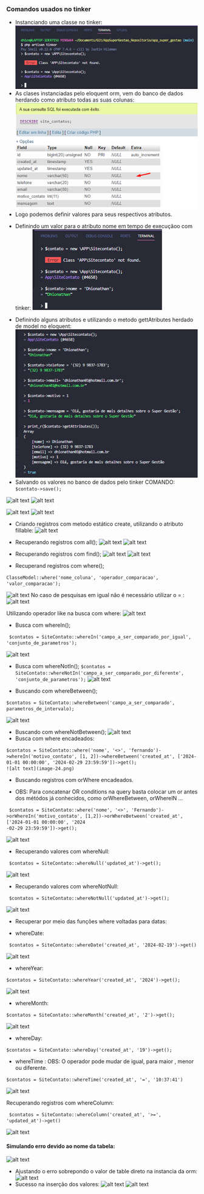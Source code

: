 ### Comandos usados no tinker
* Instanciando uma classe no tinker:
![alt text](image.png)
* As clases instanciadas pelo eloquent orm, vem do banco de dados herdando como atributo todas as suas colunas:
![alt text](image-1.png)
* Logo podemos definir valores para seus respectivos atributos.
- Definindo um valor para o atributo nome em tempo de execuçãoo com tinker:
![alt text](image-2.png)
* Definindo alguns atributos e utilizando o metodo gettAtributes herdado de model no eloquent:
![alt text](image-3.png)
* Salvando os valores no banco de dados pelo tinker COMANDO:
``` $contato->save();```

![alt text](image-5.png)
![alt text](image-4.png)

![alt text](image-6.png)
![alt text](image-7.png)

* Criando registros com metodo estático create, utilizando o atributo fillable:
![alt text](image-12.png)
* Recuperando registros com all();
![alt text](image-13.png)
![alt text](image-14.png)

* Recuperando registros com find();
![alt text](image-15.png)
![alt text](image-16.png)

* Recuperand registros com where();
```
ClasseModel::where('nome_coluna', 'operador_comparacao', 'valor_comparacao');
```
![alt text](image-17.png)
No caso de pesquisas em igual não é necessário utilizar o = :
![alt text](image-18.png)

Utilizando operador like na busca com where:
![alt text](image-19.png)

* Busca com whereIn();
```
 $contatos = SiteContato::whereIn('campo_a_ser_comparado_por_igual', 'conjunto_de_parametros');
```
![alt text](image-20.png)

* Busca com whereNotIn();
```$contatos = SiteContato::whereNotIn('campo_a_ser_comparado_por_diferente', 'conjunto_de_parametros');```
![alt text](image-21.png)

* Buscando com whereBetween();
``` 
$contatos = SiteContato::whereBetween('campo_a_ser_comparado', parametros_de_intervalo);
```
![alt text](image-22.png)
* Buscando com whereNotBetween();
![alt text](image-23.png)
* Busca com where encadeados:
```
$contatos = SiteContato::where('nome', '<>', 'fernando')->whereIn('motivo_contato', [1, 2])->whereBetween('created_at', ['2024-01-01 00:00:00', '2024-02-29 23:59:59'])->get();
![alt text](image-24.png)
```
* Buscando registros com orWhere encadeados.
- OBS: Para concatenar OR conditions na query basta colocar um or antes dos métódos já conhecidos, como orWhereBetween, orWhereIN ...
```
 $contatos = SiteContato::where('nome', '<>', 'Fernando')->orWhereIn('motivo_contato', [1,2])->orWhereBetween('created_at', ['2024-01-01 00:00:00', '2024
-02-29 23:59:59'])->get();
```
![alt text](image-25.png)

* Recuperando valores com whereNull:
```
 $contatos = SiteContato::whereNull('updated_at')->get();
```
![alt text](image-26.png)

* Recuperando valores com whereNotNull:
```
 $contatos = SiteContato::whereNotNull('updated_at')->get();
```
![alt text](image-27.png)

* Recuperar por meio das funções where voltadas para datas:
- whereDate:
```
 $contatos = SiteContato::whereDate('created_at', '2024-02-19')->get()
```
![alt text](image-28.png)
- whereYear:
```
$contatos = SiteContato::whereYear('created_at', '2024')->get();
```
![alt text](image-29.png)
- whereMonth:
```
$contatos = SiteContato::whereMonth('created_at', '2')->get();
``` 
![alt text](image-30.png)
- whereDay:
```
$contatos = SiteContato::whereDay('created_at', '19')->get();
```
- whereTime :
OBS: O operador pode mudar de igual, para maior , menor ou diferente.
```
$contatos = SiteContato::whereTime('created_at', '=', '10:37:41')
```
![alt text](image-32.png)

Recuperando registros com whereColumn:
```
 $contatos = SiteContato::whereColumn('created_at', '>=', 'updated_at')->get()
```
![alt text](image-33.png)
#### Simulando erro devido ao nome da tabela:
![alt text](image-8.png) 
* Ajustando o erro sobrepondo o valor de table direto na instancia da orm:
![alt text](image-9.png)
* Sucesso na inserção dos valores:
![alt text](image-10.png)
![alt text](image-11.png)

